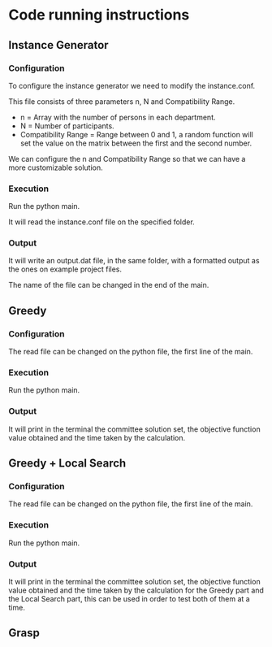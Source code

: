 # Code running instructions
## Instance Generator
### Configuration
To configure the instance generator we need to modify the instance.conf.

This file consists of three parameters n, N and Compatibility Range. 

- n = Array with the number of persons in each department.
- N = Number of participants.
- Compatibility Range = Range between 0 and 1, a random function will set the value on the matrix 
between the first and the second number.

We can configure the n and Compatibility Range so that we can have a more customizable solution.
### Execution
Run the python main. 

It will read the instance.conf file on the specified folder.
### Output 
It will write an output.dat file, in the same folder, with a formatted output as the ones on example project files.

The name of the file can be changed in the end of the main.

## Greedy
### Configuration
The read file can be changed on the python file, the first line of the main.
### Execution
Run the python main.
### Output
It will print in the terminal the committee solution set, the objective function value obtained and the time taken by the calculation.

## Greedy + Local Search
### Configuration
The read file can be changed on the python file, the first line of the main.
### Execution
Run the python main.
### Output
It will print in the terminal the committee solution set, the objective function value obtained and the time taken by the calculation
for the Greedy part and the Local Search part, this can be used in order to test both of them at a time.


## Grasp

